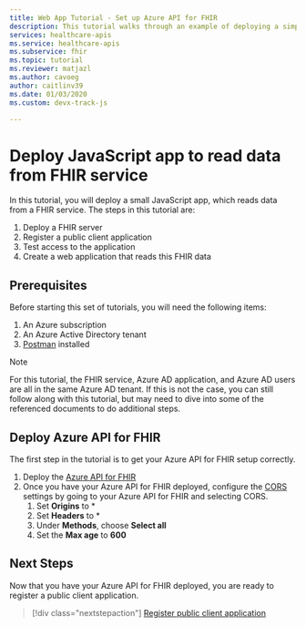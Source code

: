 ```yaml
---
title: Web App Tutorial - Set up Azure API for FHIR
description: This tutorial walks through an example of deploying a simple web application. This first tutorial describes the prerequisites and the deployment of the Azure API for FHIR
services: healthcare-apis
ms.service: healthcare-apis
ms.subservice: fhir
ms.topic: tutorial
ms.reviewer: matjazl
ms.author: cavoeg
author: caitlinv39
ms.date: 01/03/2020
ms.custom: devx-track-js

---
```


# Deploy JavaScript app to read data from FHIR service
In this tutorial, you will deploy a small JavaScript app, which reads data from a FHIR service. The steps in this tutorial are:
1. Deploy a FHIR server
1. Register a public client application
1. Test access to the application
1. Create a web application that reads this FHIR data

## Prerequisites
Before starting this set of tutorials, you will need the following items:
1. An Azure subscription
1. An Azure Active Directory tenant
1. [Postman](https://www.getpostman.com/) installed

> [!NOTE]
> For this tutorial, the FHIR service, Azure AD application, and Azure AD users are all in the same Azure AD tenant. If this is not the case, you can still follow along with this tutorial, but may need to dive into some of the referenced documents to do additional steps.

## Deploy Azure API for FHIR
The first step in the tutorial is to get your Azure API for FHIR setup correctly.

1. Deploy the [Azure API for FHIR](fhir-paas-portal-quickstart.md)
1. Once you have your Azure API for FHIR deployed, configure the [CORS](configure-cross-origin-resource-sharing.md) settings by going to your Azure API for FHIR and selecting CORS. 
    1. Set **Origins** to *
    1. Set **Headers** to *
    1. Under **Methods**, choose **Select all**
    1. Set the **Max age** to **600**

## Next Steps
Now that you have your Azure API for FHIR deployed, you are ready to register a public client application.

>[!div class="nextstepaction"]
>[Register public client application](tutorial-web-app-public-app-reg.md)
